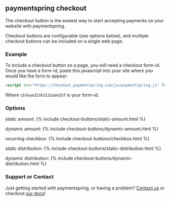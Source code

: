 ## paymentspring checkout

The checkout button is the easiest way to start accepting payments on your website with paymentspring.

Checkout buttons are configurable (see options below), and multiple checkout buttons can be included on a single web page.

### Example

To include a checkout button on a page, you will need a checkout form-id. Once you have a form-id, paste this javascript into your site where you would like the form to appear:

```markdown
<script src="https://checkout.paymentspring.com/js/paymentspring.js" formid="cb7eae32763131ade35f"></script>
```
Where `cb7eae32763131ade35f` is your form-id.

### Options

static amount:
{% include checkout-buttons/static-amount.html %}

dynamic amount:
{% include checkout-buttons/dynamic-amount.html %}

recurring checkbox:
{% include checkout-buttons/checkbox.html %}

static distribution:
{% include checkout-buttons/static-distribution.html %}

dynamic distribution:
{% include checkout-buttons/dynamic-distribution.html %}


### Support or Contact

Just getting started with paymentspring, or having a problem? [Contact us](https://paymentspring.com/contact/) or checkout [our docs](https://paymentspring.com/developers/)!
